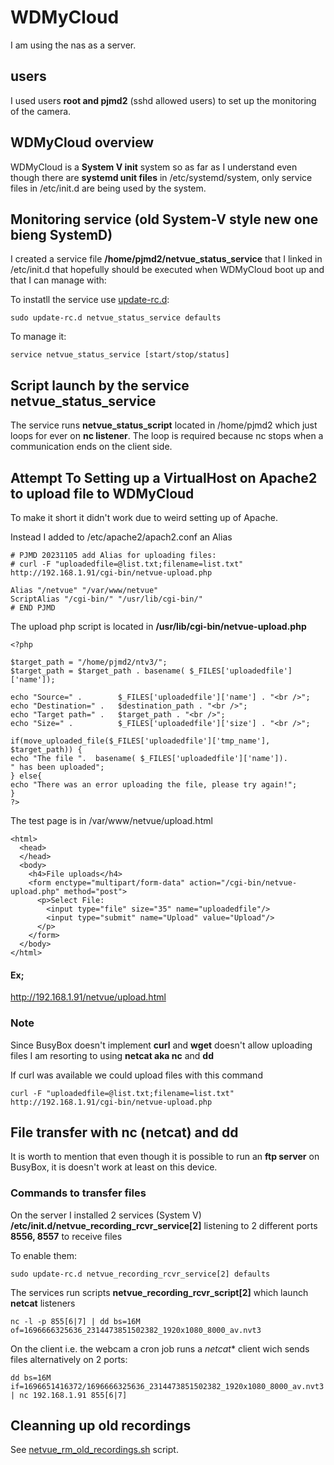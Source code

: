 # WDMyCloud

I am using the nas as a server.

## users
I used users **root and pjmd2** (sshd allowed users) to set up the monitoring of the camera.

## WDMyCloud overview
WDMyCloud is a **System V init** system so as far as I understand even though there are **systemd unit files**
in /etc/systemd/system, only service files in /etc/init.d are being used by the system.

## Monitoring service (old System-V style new one bieng SystemD)
I created a service file **/home/pjmd2/netvue_status_service** that I linked in /etc/init.d that hopefully should
be executed when WDMyCloud boot up and that I can manage with:

To instatll the service use [update-rc.d](https://www.thegeekdiary.com/update-rc-d-command-examples-in-linux/):
```
sudo update-rc.d netvue_status_service defaults
```
To manage it:
```
service netvue_status_service [start/stop/status]
```

## Script launch by the service netvue_status_service
The service runs **netvue_status_script** located in /home/pjmd2 which just loops for ever on **nc listener**. 
The loop is required because nc stops when a communication ends on the client side.

## Attempt To Setting up a VirtualHost on Apache2 to upload file to WDMyCloud

To make it short it didn't work due to weird setting up of Apache.

Instead I added to /etc/apache2/apach2.conf an Alias
```
# PJMD 20231105 add Alias for uploading files:
# curl -F "uploadedfile=@list.txt;filename=list.txt"  http://192.168.1.91/cgi-bin/netvue-upload.php

Alias "/netvue" "/var/www/netvue"
ScriptAlias "/cgi-bin/" "/usr/lib/cgi-bin/"
# END PJMD
```
The upload php script is located in **/usr/lib/cgi-bin/netvue-upload.php**
```
<?php

$target_path = "/home/pjmd2/ntv3/";
$target_path = $target_path . basename( $_FILES['uploadedfile']['name']);

echo "Source=" .        $_FILES['uploadedfile']['name'] . "<br />";
echo "Destination=" .   $destination_path . "<br />";
echo "Target path=" .   $target_path . "<br />";
echo "Size=" .          $_FILES['uploadedfile']['size'] . "<br />";

if(move_uploaded_file($_FILES['uploadedfile']['tmp_name'], $target_path)) {
echo "The file ".  basename( $_FILES['uploadedfile']['name']).
" has been uploaded";
} else{
echo "There was an error uploading the file, please try again!";
}
?>
```
The test page is in /var/www/netvue/upload.html
```
<html>
  <head>
  </head>
  <body>
    <h4>File uploads</h4>
    <form enctype="multipart/form-data" action="/cgi-bin/netvue-upload.php" method="post">
      <p>Select File:
        <input type="file" size="35" name="uploadedfile"/>
        <input type="submit" name="Upload" value="Upload"/>
      </p>
    </form>
  </body>
</html>
```
#### Ex;
http://192.168.1.91/netvue/upload.html

### Note
Since BusyBox doesn't implement **curl** and **wget** doesn't allow uploading files I am
resorting to using **netcat aka nc** and **dd**

If curl was available we could upload files with this command
```
curl -F "uploadedfile=@list.txt;filename=list.txt"  http://192.168.1.91/cgi-bin/netvue-upload.php
```


## File transfer with nc (netcat) and dd

It is worth to mention that even though it is possible to run an **ftp server** on
BusyBox, it is doesn't work at least on this device.

### Commands to transfer files
On the server 
I installed 2 services (System V) **/etc/init.d/netvue_recording_rcvr_service[2]** listening to 2 different 
ports **8556, 8557** to receive files

To enable them:
```
sudo update-rc.d netvue_recording_rcvr_service[2] defaults
```
The services run scripts **netvue_recording_rcvr_script[2]** which launch **netcat** listeners
```
nc -l -p 855[6|7] | dd bs=16M of=1696666325636_2314473851502382_1920x1080_8000_av.nvt3
```

On the client i.e. the webcam a cron job runs a *netcat** client wich sends files alternatively on 2 ports:
```
dd bs=16M if=1696651416372/1696666325636_2314473851502382_1920x1080_8000_av.nvt3  | nc 192.168.1.91 855[6|7]
```


## Cleanning up old recordings 

See [netvue_rm_old_recordings.sh](https://github.com/pajmd/NetVueScript/blob/main/WDMyCLoud/netvue_rm_old_recordings.sh) script.

